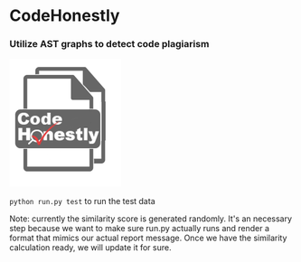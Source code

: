 # CodeHonestly
### Utilize AST graphs to detect code plagiarism

![](logo.png)

`python run.py test` to run the test data

Note: currently the similarity score is generated randomly. It's an necessary step because we want to make sure run.py actually runs and render a format that mimics our actual report message. Once we have the similarity calculation ready, we will update it for sure.
